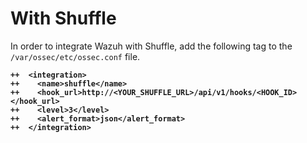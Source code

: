 # With Shuffle

In order to integrate Wazuh with Shuffle, add the following tag to the `/var/ossec/etc/ossec.conf` file.

<pre data-title="/var/ossec/etc/ossec.conf" data-line-numbers><code><strong>++  &#x3C;integration>
</strong><strong>++    &#x3C;name>shuffle&#x3C;/name>
</strong><strong>++    &#x3C;hook_url>http://&#x3C;YOUR_SHUFFLE_URL>/api/v1/hooks/&#x3C;HOOK_ID>&#x3C;/hook_url>
</strong><strong>++    &#x3C;level>3&#x3C;/level>
</strong><strong>++    &#x3C;alert_format>json&#x3C;/alert_format>
</strong><strong>++  &#x3C;/integration>
</strong></code></pre>
